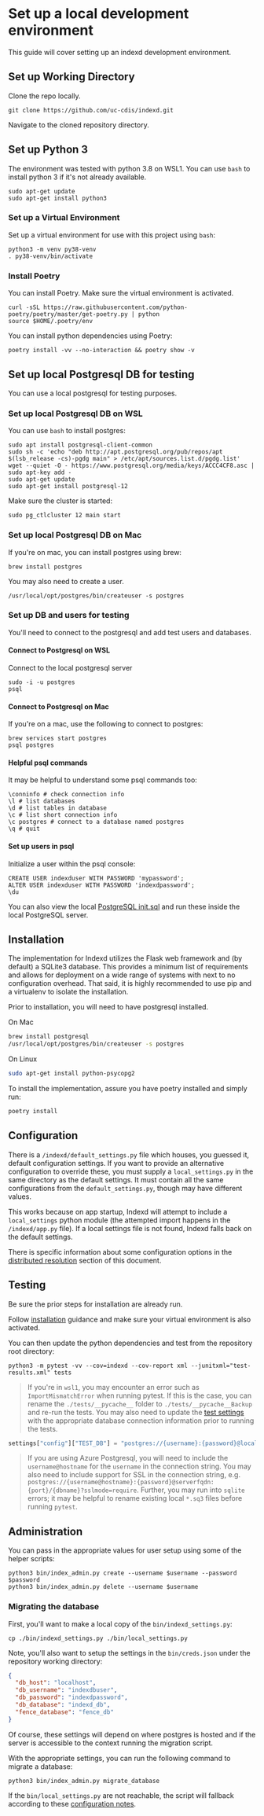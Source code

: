 # Set up a local development environment

This guide will cover setting up an indexd development environment.

## Set up Working Directory

Clone the repo locally.

```console
git clone https://github.com/uc-cdis/indexd.git
```

Navigate to the cloned repository directory.

## Set up Python 3

The environment was tested with python 3.8 on WSL1.  You can use `bash` to install python 3 if it's not already available.

```console
sudo apt-get update
sudo apt-get install python3
```

### Set up a Virtual Environment

Set up a virtual environment for use with this project using `bash`:

```console
python3 -m venv py38-venv
. py38-venv/bin/activate
```

### Install Poetry

You can install Poetry.  Make sure the virtual environment is activated.

```console
curl -sSL https://raw.githubusercontent.com/python-poetry/poetry/master/get-poetry.py | python
source $HOME/.poetry/env
```

You can install python dependencies using Poetry:

```console
poetry install -vv --no-interaction && poetry show -v
```

## Set up local Postgresql DB for testing

You can use a local postgresql for testing purposes.

### Set up local Postgresql DB on WSL

You can use `bash` to install postgres:

```console
sudo apt install postgresql-client-common
sudo sh -c 'echo "deb http://apt.postgresql.org/pub/repos/apt $(lsb_release -cs)-pgdg main" > /etc/apt/sources.list.d/pgdg.list'
wget --quiet -O - https://www.postgresql.org/media/keys/ACCC4CF8.asc | sudo apt-key add -
sudo apt-get update
sudo apt-get install postgresql-12
```

Make sure the cluster is started:

```console
sudo pg_ctlcluster 12 main start
```

### Set up local Postgresql DB on Mac

If you're on mac, you can install postgres using brew:

```console
brew install postgres
```

You may also need to create a user.

```console
/usr/local/opt/postgres/bin/createuser -s postgres
```

### Set up DB and users for testing

You'll need to connect to the postgresql and add test users and databases.

#### Connect to Postgresql on WSL

Connect to the local postgresql server

```console
sudo -i -u postgres
psql
```

#### Connect to Postgresql on Mac

If you're on a mac, use the following to connect to postgres:

```console
brew services start postgres
psql postgres
```

#### Helpful psql commands

It may be helpful to understand some psql commands too:

```console
\conninfo # check connection info
\l # list databases
\d # list tables in database
\c # list short connection info
\c postgres # connect to a database named postgres
\q # quit
```

#### Set up users in psql

Initialize a user within the psql console:

```console
CREATE USER indexduser WITH PASSWORD 'mypassword';
ALTER USER indexduser WITH PASSWORD 'indexdpassword';
\du
```

You can also view the local [PostgreSQL init.sql](./deployment/scripts/postgresql/postgresql_init.sql) and run these inside the local PostgreSQL server.

## Installation

The implementation for Indexd utilizes the Flask web framework and (by default) a SQLite3 database. This provides a minimum list of requirements and allows for deployment on a wide range of systems with next to no configuration overhead. That said, it is highly recommended to use pip and a virtualenv to isolate the installation.

Prior to installation, you will need to have postgresql installed.

On Mac
```bash
brew install postgresql
/usr/local/opt/postgres/bin/createuser -s postgres
```
On Linux
```bash
sudo apt-get install python-psycopg2
```

To install the implementation, assure you have poetry installed and simply run:

```bash
poetry install
```

## Configuration

There is a `/indexd/default_settings.py` file which houses, you guessed it, default configuration settings. If you want to provide an alternative configuration to override these, you must supply a `local_settings.py` in the same directory as the default settings. It must contain all the same configurations from the `default_settings.py`, though may have different values.

This works because on app startup, Indexd will attempt to include a `local_settings` python module (the attempted import happens in the `/indexd/app.py` file). If a local settings file is not found, Indexd falls back on the default settings.

There is specific information about some configuration options in the [distributed resolution](README.md#distributed-resolution-utilizing-prefixes-in-guids) section of this document.

## Testing

Be sure the prior steps for installation are already run.

Follow [installation](#installation) guidance and make sure your virtual environment is also activated.

You can then update the python dependencies and test from the repository root directory:

```console
python3 -m pytest -vv --cov=indexd --cov-report xml --junitxml="test-results.xml" tests
```

> If you're in `wsl1`, you may encounter an error such as `ImportMismatchError` when running pytest.  If this is the case, you can rename the `./tests/__pycache__` folder to `./tests/__pycache__Backup` and re-run the tests.
You may also need to update the [test settings](./tests/default_test_settings.py) with the appropriate database connection information prior to running the tests.

```python
settings["config"]["TEST_DB"] = "postgres://{username}:{password}@localhost:{port}/test_migration_db"
```

> If you are using Azure Postgresql, you will need to include the `username@hostname` for the `username` in the connection string.  You may also need to include support for SSL in the connection string, e.g. `postgres://{username@hostname}:{password}@serverfqdn:{port}/{dbname}?sslmode=require`.
> Further, you may run into `sqlite` errors; it may be helpful to rename existing local `*.sq3` files before running `pytest`.
## Administration

You can pass in the appropriate values for user setup using some of the helper scripts:

```console
python3 bin/index_admin.py create --username $username --password $password
python3 bin/index_admin.py delete --username $username
```

### Migrating the database

First, you'll want to make a local copy of the `bin/indexd_settings.py`:

```console
cp ./bin/indexd_settings.py ./bin/local_settings.py
```

Note, you'll also want to setup the settings in the `bin/creds.json` under the repository working directory:

```json
{
  "db_host": "localhost",
  "db_username": "indexdbuser",
  "db_password": "indexdpassword",
  "db_database": "indexd_db",
  "fence_database": "fence_db"
}
```

Of course, these settings will depend on where postgres is hosted and if the server is accessible to the context running the migration script.

With the appropriate settings, you can run the following command to migrate a database:

```console
python3 bin/index_admin.py migrate_database
```

If the `bin/local_settings.py` are not reachable, the script will fallback according to these [configuration notes](#configuration).
